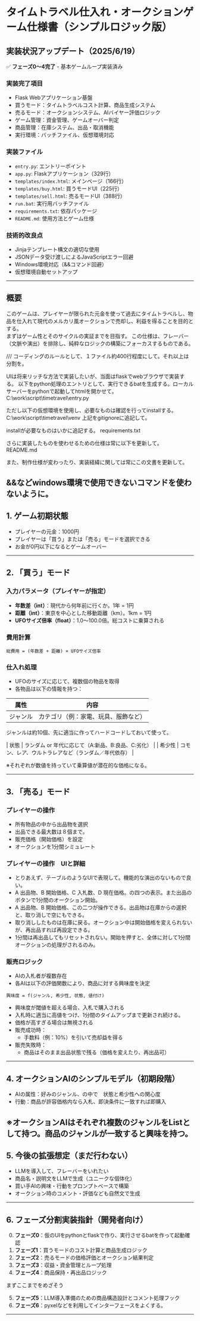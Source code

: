 
# タイムトラベル仕入れ・オークションゲーム仕様書（シンプルロジック版）

## 実装状況アップデート（2025/6/19）

✅ **フェーズ0～4完了** - 基本ゲームループ実装済み

### 実装完了項目
- Flask Webアプリケーション基盤
- 買うモード：タイムトラベルコスト計算、商品生成システム
- 売るモード：オークションシステム、AIバイヤー評価ロジック
- ゲーム管理：資金管理、ゲームオーバー判定
- 商品管理：在庫システム、出品・取消機能
- 実行環境：バッチファイル、仮想環境対応

### 実装ファイル
- `entry.py`: エントリーポイント
- `app.py`: Flaskアプリケーション（329行）
- `templates/index.html`: メインページ（166行）
- `templates/buy.html`: 買うモードUI（225行）
- `templates/sell.html`: 売るモードUI（388行）
- `run.bat`: 実行用バッチファイル
- `requirements.txt`: 依存パッケージ
- `README.md`: 使用方法とゲーム仕様

### 技術的改良点
- Jinjaテンプレート構文の適切な使用
- JSONデータ受け渡しによるJavaScriptエラー回避
- Windows環境対応（&&コマンド回避）
- 仮想環境自動セットアップ

---

## 概要

このゲームは、プレイヤーが限られた元金を使って過去にタイムトラベルし、物品を仕入れて現代のメルカリ風オークションで売却し、利益を得ることを目的とする。  
まずはゲーム性とそのサイクルの実証までを目指す。
この仕様は、フレーバー（文脈や演出）を排除し、純粋なロジックの構築にフォーカスするものである。


///
コーディングのルールとして、１ファイル約400行程度にして。それ以上は分割を。

UIは将来リッチな方法で実装したいが、当面はflaskでwebブラウザで実装する。
以下をpython処理のエントリとして、実行できるbatを生成する。ローカルサーバーをpythonで起動してhtmlを開かせて。
C:\work\script\timetravel\entry.py

ただし以下の仮想環境を使用し、必要なものは確認を行ってinstallする。
C:\work\script\timetravel\venv
上記をgitignoreに追記して。

installが必要なものはいかに追記する。
requirements.txt

さらに実装したものを使わせるための仕様は常に以下を更新して。
README.md

また、制作仕様が変わったり、実装経緯に関しては常にこの文書を更新して。

&&などwindows環境で使用できないコマンドを使わないように。
---

## 1. ゲーム初期状態

- プレイヤーの元金：1000円
- プレイヤーは「買う」または「売る」モードを選択できる
- お金が0円以下になるとゲームオーバー

---

## 2. 「買う」モード

### 入力パラメータ（プレイヤーが指定）

- **年数差（int）**：現代から何年前に行くか。1年 = 1円
- **距離（int）**：東京を中心とした移動距離（km）。1km = 1円
- **UFOサイズ倍率（float）**：1.0～100.0倍。総コストに乗算される

### 費用計算

```
総費用 = (年数差 + 距離) × UFOサイズ倍率
```

### 仕入れ処理

- UFOのサイズに応じて、複数個の物品を取得
- 各物品は以下の情報を持つ：

| 属性 | 内容 |
|------|------|
| ジャンル | カテゴリ（例：家電、玩具、服飾など） |
ジャンルは約10個、先に適当に作ってハードコードしておいて使って。

| 状態 | ランダム or 年代に応じて（A:新品、B:良品、C:劣化） |
| 希少性 | コモン、レア、ウルトラレアなど（ランダム／年代依存） |

※それぞれが数値を持っていて乗算値が潜在的な価格になる。

---

## 3. 「売る」モード

### プレイヤーの操作

- 所有物品の中から出品物を選択
- 出品できる最大数は８個まで。
- 販売価格（開始価格）を設定
- オークションを1分間シミュレート

### プレイヤーの操作　UIと詳細
- とりあえず、テーブルのようなUIで表現して。機能的な演出のないもので良い。
- A 出品物、B 開始価格、C 入札数、D 現在価格。の四つの表示。また出品のボタンで1分間のオークション開始。
- A 出品物、B 開始価格、この二つが操作できる。出品物は在庫からの選択と、取り消しで空にもできる。
- 取り消ししたものは在庫に戻る。オークション中は開始価格を変えられないが、再出品すれば再設定できる。
- 1分間は再出品してもリセットされない。開始を押すと、全体に対して1分間オークションの処理がされるのみ。


### 販売ロジック

- AIの入札者が複数存在
- 各AIは以下の評価関数により、商品に対する興味度を決定

```
興味度 = f(ジャンル, 希少性, 状態, 値付け)
```

- 興味度が閾値を超える場合、入札で購入される
- 入札時に適当に高値をつけ、1分間のタイムアップまで更新され続ける。
- 価格が高すぎる場合は無視される
- 販売成功時：
    - 手数料（例：10%）を引いて売却益を得る
- 販売失敗時：
    - 商品はそのまま出品状態で残る（価格を変えたり、再出品可）
---

## 4. オークションAIのシンプルモデル（初期段階）

- AIの属性：好みのジャンル、の中で　状態と希少性への関心度
- 行動：商品が許容価格内なら入札、即決条件に一致すれば即購入

※オークションAIはそれぞれ複数のジャンルをListとして持つ。商品のジャンルが一致すると興味を持つ。
---

## 5. 今後の拡張想定（まだ行わない）

- LLMを導入して、フレーバーをいれたい
- 商品名・説明文をLLMで生成（ユニークな個体化）
- 買い手AIの興味・行動をプロンプトベースで構築
- オークション時のコメント・評価なども自然文で生成

---

## 6. フェーズ分割実装指針（開発者向け）

0. **フェーズ0**：仮のUIをpythonとflaskで作り、実行させるbatを作って起動確認
1. **フェーズ1**：買うモードのコスト計算と商品生成ロジック
2. **フェーズ2**：売るモードの価格評価とオークション結果判定
3. **フェーズ3**：収益・資金管理とループ処理
4. **フェーズ4**：商品保持・再出品ロジック

まずここまでをめざそう

5. **フェーズ5**：LLM導入準備のための商品構造設計とコメント処理フック
6. **フェーズ6**：pyxelなどを利用してインターフェースをよくする。
---
